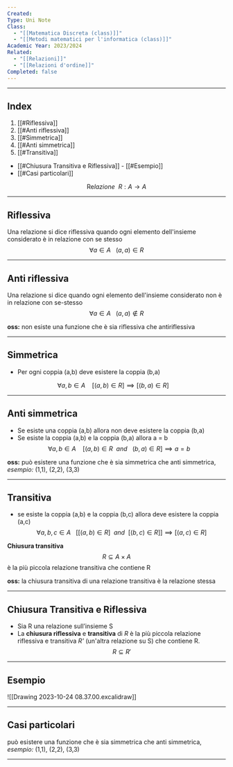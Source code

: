 ```yaml
---
Created: 
Type: Uni Note
Class:
  - "[[Matematica Discreta (class)]]"
  - "[[Metodi matematici per l'informatica (class)]]"
Academic Year: 2023/2024
Related:
  - "[[Relazioni]]"
  - "[[Relazioni d'ordine]]"
Completed: false
---
```

---
## Index
1. [[#Riflessiva]]
2. [[#Anti riflessiva]]
3. [[#Simmetrica]]
4. [[#Anti simmetrica]]
5. [[#Transitiva]]

- [[#Chiusura Transitiva e Riflessiva]]
- [[#Esempio]] 
- [[#Casi particolari]]

$$\mathrm{Re}lazione\ \ R: A\to A$$

---
## Riflessiva
Una relazione si dice riflessiva quando ogni elemento dell'insieme considerato è in relazione con se stesso
$$\forall a \in A \ \ \ (a,a)\in R $$

---
## Anti riflessiva
Una relazione si dice quando ogni elemento dell'insieme considerato non è in relazione con se-stesso
$$\forall a \in A \ \ \ (a,a)\not \in R$$

**oss:** non esiste una funzione che è sia riflessiva che antiriflessiva

---
## Simmetrica
- Per ogni coppia (a,b) deve esistere la coppia (b,a)

$$ \forall a,b \in A \ \ \ \ [(a,b)\in R] \implies[(b,a)\in R]\ \ \ \ $$

---
## Anti simmetrica
- Se esiste una coppia (a,b) allora non deve esistere la coppia (b,a)
- Se esiste la coppia (a,b) e la coppia (b,a) allora a = b
$$ \forall a,b \in A \ \ \ \ [(a,b)\in R\ \ and \ \  \ (b,a)\in R]\implies a=b \ \ \ $$

**oss:** può esistere una funzione che è sia simmetrica che anti simmetrica, *esempio:* (1,1), (2,2), (3,3)

---
## Transitiva
- se esiste la coppia (a,b) e la coppia (b,c)  allora deve esistere la coppia (a,c)
$$\forall a,b,c \in A\ \ \ \big[ [(a,b)\in R]\ \ and\ \ [(b,c)\in R]\big] \implies [(a,c)\in R]$$

**Chiusura transitiva**
$$R \subseteq A \times A$$
è la più piccola relazione transitiva che contiene R

**oss:** la chiusura transitiva di una relazione transitiva è la relazione stessa

---
## Chiusura Transitiva e Riflessiva
- Sia R una relazione sull’insieme S
-  La **chiusura riflessiva** e **transitiva** di *R* è la più piccola relazione riflessiva e transitiva *R'* (un'altra relazione su S) che contiene R.
$$R\subseteq R'$$ 

---
## Esempio
![[Drawing 2023-10-24 08.37.00.excalidraw]]

---
## Casi particolari

può esistere una funzione che è sia simmetrica che anti simmetrica, *esempio:* (1,1), (2,2), (3,3)

---